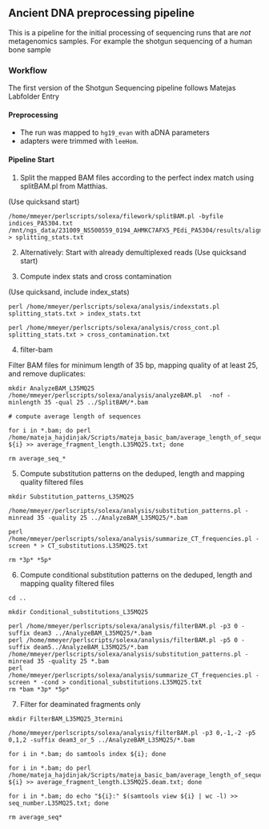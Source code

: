 ## Ancient DNA preprocessing pipeline

This is a pipeline for the initial processing of sequencing runs that are _not_ metagenomics samples.
For example the shotgun sequencing of a human bone sample

### Workflow

The first version of the Shotgun Sequencing pipeline follows Matejas Labfolder Entry

#### Preprocessing

- The run was mapped to `hg19_evan` with aDNA parameters
- adapters were trimmed with `leeHom`.

#### Pipeline Start

1. Split the mapped BAM files according to the perfect index match using splitBAM.pl from Matthias.

(Use quicksand start)

```
/home/mmeyer/perlscripts/solexa/filework/splitBAM.pl -byfile indices_PA5304.txt /mnt/ngs_data/231009_NS500559_0194_AHMKC7AFX5_PEdi_PA5304/results/aligned/s_all_sequence_tagged_ancient_hg19_evan.bam > splitting_stats.txt
```

2. Alternatively: Start with already demultiplexed reads
   (Use quicksand start)

3. Compute index stats and cross contamination

(Use quicksand, include index_stats)

```
perl /home/mmeyer/perlscripts/solexa/analysis/indexstats.pl splitting_stats.txt > index_stats.txt

perl /home/mmeyer/perlscripts/solexa/analysis/cross_cont.pl splitting_stats.txt > cross_contamination.txt
```

4. filter-bam

Filter BAM files for minimum length of 35 bp, mapping quality of at least 25, and remove duplicates:

```
mkdir AnalyzeBAM_L35MQ25
/home/mmeyer/perlscripts/solexa/analysis/analyzeBAM.pl  -nof -minlength 35 -qual 25 ../SplitBAM/*.bam

# compute average length of sequences

for i in *.bam; do perl /home/mateja_hajdinjak/Scripts/mateja_basic_bam/average_length_of_sequences.pl ${i} >> average_fragment_length.L35MQ25.txt; done

rm average_seq_*

```

5. Compute substitution patterns on the deduped, length and mapping quality filtered files

```
mkdir Substitution_patterns_L35MQ25

/home/mmeyer/perlscripts/solexa/analysis/substitution_patterns.pl -minread 35 -quality 25 ../AnalyzeBAM_L35MQ25/*.bam

perl /home/mmeyer/perlscripts/solexa/analysis/summarize_CT_frequencies.pl -screen * > CT_substitutions.L35MQ25.txt

rm *3p* *5p*

```

6. Compute conditional substitution patterns on the deduped, length and mapping quality filtered files

```
cd ..

mkdir Conditional_substitutions_L35MQ25

perl /home/mmeyer/perlscripts/solexa/analysis/filterBAM.pl -p3 0 -suffix deam3 ../AnalyzeBAM_L35MQ25/*.bam
perl /home/mmeyer/perlscripts/solexa/analysis/filterBAM.pl -p5 0 -suffix deam5../AnalyzeBAM_L35MQ25/*.bam
/home/mmeyer/perlscripts/solexa/analysis/substitution_patterns.pl -minread 35 -quality 25 *.bam
perl /home/mmeyer/perlscripts/solexa/analysis/summarize_CT_frequencies.pl -screen * -cond > conditional_substitutions.L35MQ25.txt
rm *bam *3p* *5p*
```

7. Filter for deaminated fragments only

```
mkdir FilterBAM_L35MQ25_3termini

/home/mmeyer/perlscripts/solexa/analysis/filterBAM.pl -p3 0,-1,-2 -p5 0,1,2 -suffix deam3_or_5 ../AnalyzeBAM_L35MQ25/*.bam

for i in *.bam; do samtools index ${i}; done

for i in *.bam; do perl /home/mateja_hajdinjak/Scripts/mateja_basic_bam/average_length_of_sequences.pl ${i} >> average_fragment_length.L35MQ25.deam.txt; done

for i in *.bam; do echo "${i}:" $(samtools view ${i} | wc -l) >> seq_number.L35MQ25.txt; done

rm average_seq*
```
